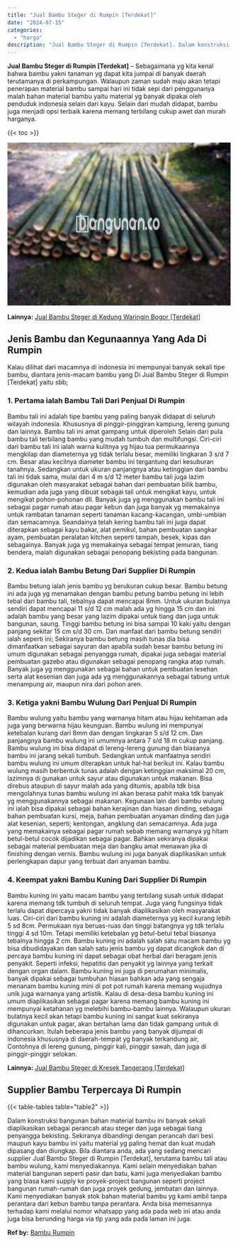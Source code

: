 ```yaml
---
title: "Jual Bambu Steger di Rumpin [Terdekat]"
date: "2024-07-15"
categories: 
  - "harga"
description: "Jual Bambu Steger di Rumpin [Terdekat]. Dalam konstruksi bangunan bahan material bambu ini banyak sekali diaplikasikan sebagai perancah atau steger dan juga..."
---
```


**Jual Bambu Steger di Rumpin \[Terdekat\]** – Sebagaimana yg kita kenal bahwa bambu yakni tanaman yg dapat kita jumpai di banyak daerah terutamanya di perkampungan. Walaupun zaman sudah maju akan tetapi penerapan material bambu sampai hari ini tidak sepi dari penggunanya malah bahan material bambu yaitu material yg banyak dipakai oleh penduduk indonesia selain dari kayu. Selain dari mudah didapat, bambu juga menjadi opsi terbaik karena memang terbilang cukup awet dan murah harganya.

{{< toc >}}

![Jual Bambu Steger di Rumpin [Terdekat]](/images/jual-bambu-tali-29.png)

**Lainnya:** [Jual Bambu Steger di Kedung Waringin Bogor \[Terdekat\]](https://bambu.bangunan.co/jual-bambu-steger-di-kedung-waringin-bogor-terdekat/)

## Jenis Bambu dan Kegunaannya Yang Ada Di Rumpin

Kalau dilihat dari macamnya di indonesia ini mempunyai banyak sekali tipe bambu, diantara jenis-macam bambu yang Di Jual Bambu Steger di Rumpin \[Terdekat\] yaitu sbb;

### 1\. Pertama ialah Bambu Tali Dari Penjual Di Rumpin

Bambu tali ini adalah tipe bambu yang paling banyak didapat di seluruh wilayah indonesia. Khususnya di pinggir-pinggiran kampung, lereng gunung dan lainnya. Bambu tali ini amat gampang untuk diperoleh Selain dari pula bambu tali terbilang bambu yang mudah tumbuh dan multifungsi. Ciri-ciri dari bambu tali ini ialah warna kulitnya yg hijau tua permukaannya mengkilap dan diameternya yg tidak terlalu besar, memiliki lingkaran 3 s/d 7 cm. Besar atau kecilnya diameter bambu ini tergantung dari kesuburan tanahnya. Sedangkan untuk ukuran panjangnya atau ketinggian dari bambu tali ini tidak sama, mulai dari 4 m s/d 12 meter bambu tali juga lazim digunakan oleh masyarakat sebagai bahan dari pembuatan bilik bambu, kemudian ada juga yang dibuat sebagai tali untuk mengikat kayu, untuk mengikat pohon-pohonan dll. Banyak juga yg menggunakan bambu tali ini sebagai pagar rumah atau pagar kebun dan juga banyak yg memakainya untuk rambatan tanaman seperti tanaman kacang-kacangan, umbi-umbian dan semacamnya. Seandainya telah kering bambu tali ini juga dapat diterapkan sebagai kayu bakar, alat pemikul, bahan pembuatan sangkar ayam, pembuatan peralatan kitchen seperti tampah, besek, kipas dan sebagainya. Banyak juga yg memakainya sebagai tempat jemuran, tiang bendera, malah digunakan sebagai penopang bekisting pada bangunan.

### 2\. Kedua ialah Bambu Betung Dari Supplier Di Rumpin

Bambu betung ialah jenis bambu yg berukuran cukup besar. Bambu betung ini ada juga yg menamakan dengan bambu petung bambu petung ini lebih tebal dari bambu tali, tebalnya dapat mencapai 8mm. Untuk ukuran bulatnya sendiri dapat mencapai 11 s/d 12 cm malah ada yg hingga 15 cm dan ini adalah bambu yang besar yang lazim dipakai untuk tiang dan juga untuk bangunan, saung. Tinggi bambu betung ini bisa sampai 10 kaki yaitu dengan panjang sekitar 15 cm s/d 30 cm. Dan manfaat dari bambu betung sendiri ialah seperti ini; Sekiranya bambu betung masih tunas dia bisa dimanfaatkan sebagai sayuran dan apabila sudah besar bambu betung ini umum digunakan sebagai penyangga rumah, dipakai juga sebagai material pembuatan gazebo atau digunakan sebagai penopang rangka atap rumah. Banyak juga yg menggunakan sebagai bahan untuk pembuatan lesehan serta alat kesenian dan juga ada yg menggunakannya sebagai tabung untuk menampung air, maupun nira dari pohon aren.

### 3\. Ketiga yakni Bambu Wulung Dari Penjual Di Rumpin

Bambu wulung yaitu bambu yang warnanya hitam atau hijau kehitaman ada juga yang berwarna hijau keunguan. Bambu wulung ini mempunyai ketebalan kurang dari 8mm dan dengan lingkaran 5 s/d 12 cm. Dan panjangnya bambu wulung ini umumnya antara 7 s/d 18 m cukup panjang. Bambu wulung ini bisa didapat di lereng-lereng gunung dan biasanya bambu ini jarang sekali tumbuh. Sedangkan untuk manfaatnya sendiri bambu wulung ini umum diterapkan untuk hal-hal berikut ini. Kalau bambu wulung masih berbentuk tunas adalah dengan ketinggian maksimal 20 cm, lazimnya di gunakan untuk sayur atau digunakan untuk makanan. Bisa direbus ataupun di sayur malah ada yang ditumis, apabila tdk bisa mengolahnya tunas bambu wulung ini akan berasa pahit maka tdk banyak yg menggunakannya sebagai makanan. Kegunaan lain dari bambu wulung ini ialah bisa dipakai sebagai bahan kerajinan dan hiasan dinding, sebagai bahan pembuatan kursi, meja, bahan pembuatan anyaman dinding dan juga alat kesenian, seperti; kentongan, angklung dan semacamnya. Ada juga yang memakainya sebagai pagar rumah sebab memang warnanya yg hitam betul-betul cocok dijadikan sebagai pagar. Bahkan sekiranya dipakai sebagai material pembuatan meja dan bangku amat menawan jika di finishing dengan vernis. Bambu wulung ini juga banyak diaplikasikan untuk perlengkapan dapur yang terbuat dari anyaman bambu.

### 4\. Keempat yakni Bambu Kuning Dari Supplier Di Rumpin

Bambu kuning ini yaitu macam bambu yang terbilang susah untuk didapat karena memang tdk tumbuh di seluruh tempat. Juga yang fungsinya tidak terlalu dapat dipercaya yakni tidak banyak diaplikasikan oleh masyarakat luas. Ciri-ciri dari bambu kuning ini adalah diameternya yg kecil kurang lebih 5 sd 8cm. Permukaan nya beruas-ruas dan tinggi batangnya yg tdk terlalu tinggi 4 sd 10m. Tetapi memiliki ketebalan yg betul-betul tebal biasanya tebalnya hingga 2 cm. Bambu kuning ini adalah salah satu macam bambu yg bisa dibudidayakan dan salah satu jenis bambu yg dapat dicangkok dan di percaya bambu kuning ini dapat sebagai obat herbal dari beragam jenis penyakit. Seperti infeksi, hepatitis dan penyakit yg lainnya yang terkait dengan organ dalam. Bambu kuning ini juga di perumahan minimalis, banyak dipakai sebagai tumbuhan hiasan bahkan ada yang sengaja menanam bambu kuning mini di pot pot rumah karena memang wujudnya unik juga warnanya yang artistik. Kalau di desa-desa bambu kuning ini umum diaplikasikan sebagai pagar karena memang bambu kuning ini mempunyai ketahanan yg melebihi bambu-bambu lainnya. Walaupun ukuran bulatnya kecil akan tetapi bambu kuning ini sangat kuat sekiranya digunakan untuk pagar, akan bertahan lama dan tidak gampang untuk di dihancurkan. Itulah beberapa jenis bambu yang banyak dijumpai di indonesia khususnya di daerah-tempat yg banyak terkandung air, Contohnya di lereng gunung, pinggir kali, pinggir sawah, dan juga di pinggir-pinggir selokan.

**Lainnya:** [Jual Bambu Steger di Kresek Tangerang \[Terdekat\]](https://bambu.bangunan.co/jual-bambu-steger-di-kresek-tangerang-terdekat/)

## Supplier Bambu Terpercaya Di Rumpin

{{< table-tables table="table2" >}}

Dalam konstruksi bangunan bahan material bambu ini banyak sekali diaplikasikan sebagai perancah atau steger dan juga sebagai tiang penyangga bekisting. Sekiranya dibandingi dengan perancah dari besi maupun kayu bambu ini yaitu material yg paling hemat dan kuat mudah dipasang dan diungkap. Bila diantara anda, ada yang sedang mencari supplier Jual Bambu Steger di Rumpin \[Terdekat\], terutama bambu tali atau bambu wulung, kami menyediakannya. Kami selain menyediakan bahan material bangunan seperti pasir dan batu, kami juga menyediakan bambu yang biasa kami supply ke proyek-project bangunan seperti project bangunan rumah-rumah dan juga proyek gedung, jembatan dan lainnya. Kami menyediakan banyak stok bahan material bambu yg kami ambil tanpa perantara dari kebun bambu tanpa perantara. Anda bisa memesannya terhadap kami melalui nomor whatsapp yang ada pada web ini atau anda juga bisa berunding harga via tlp yang ada pada laman ini juga.

**Ref by:** [Bambu Rumpin](https://id.wikipedia.org/wiki/Bambu)
